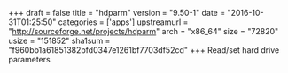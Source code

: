 +++
draft = false
title = "hdparm"
version = "9.50-1"
date = "2016-10-31T01:25:50"
categories = ['apps']
upstreamurl = "http://sourceforge.net/projects/hdparm"
arch = "x86_64"
size = "72820"
usize = "151852"
sha1sum = "f960bb1a61851382bfd0347e1261bf7703df52cd"
+++
Read/set hard drive parameters